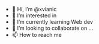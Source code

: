 - 👋 Hi, I’m @xvianic
- 👀 I’m interested in 
- 🌱 I’m currently learning Web dev
- 💞️ I’m looking to collaborate on ...
- 📫 How to reach me 

<!---
xvianic/xvianic is a ✨ special ✨ repository because its `README.md` (this file) appears on your GitHub profile.
You can click the Preview link to take a look at your changes.
--->
